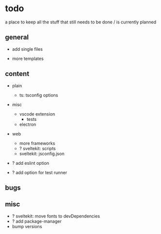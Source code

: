 # todo

a place to keep all the stuff that still needs to be done / is currently planned

## general

- add single files

- more templates

## content

- plain
  - ts: tsconfig options

- misc
	- vscode extension
    	- tests
	- electron

- web
	- more frameworks
	- ? sveltekit: scripts
	- sveltekit: jsconfig.json

- ? add eslint option
- ? add option for test runner

## bugs

## misc

- ? sveltekit: move fonts to devDependencies
- ? add package-manager
- bump versions
